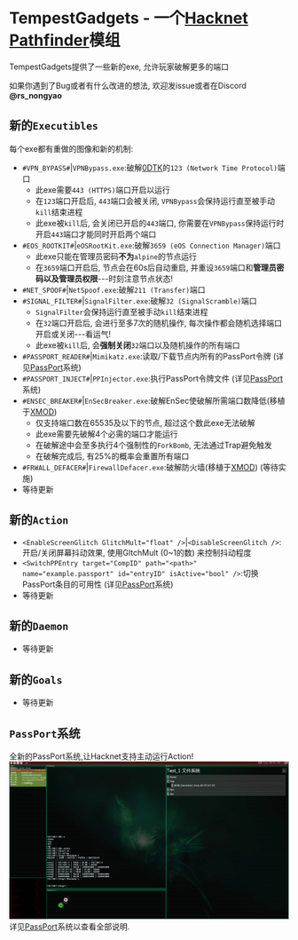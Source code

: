 TempestGadgets - 一个[Hacknet](https://store.steampowered.com/app/365450/Hacknet/) [Pathfinder](https://github.com/Arkhist/Hacknet-Pathfinder)模组
===
TempestGadgets提供了一些新的exe, 允许玩家破解更多的端口

如果你遇到了Bug或者有什么改进的想法, 欢迎发issue或者在Discord **@rs_nongyao**

##  新的`Executibles`
每个exe都有重做的图像和新的机制:
- `#VPN_BYPASS#`|`VPNBypass.exe`:破解[0DTK](https://github.com/prodzpod/ZeroDayToolKit)的`123 (Network Time Protocol)`端口
  - 此exe需要`443 (HTTPS)`端口开启以运行
  - 在`123`端口开启后, `443`端口会被关闭, `VPNBypass`会保持运行直至被手动`kill`结束进程
  - 此exe被`kill`后, 会关闭已开启的`443`端口, 你需要在`VPNBypass`保持运行时开启`443`端口才能同时开启两个端口
- `#EOS_ROOTKIT#`|`eOSRootKit.exe`:破解`3659 (eOS Connection Manager)`端口
  - 此exe只能在管理员密码**不为**`alpine`的节点运行
  - 在`3659`端口开启后, 节点会在60s后自动重启, 并重设`3659`端口和**管理员密码以及管理员权限**---时刻注意节点状态!
- `#NET_SPOOF#`|`NetSpoof.exe`:破解`211 (Transfer)`端口
- `#SIGNAL_FILTER#`|`SignalFilter.exe`:破解`32 (SignalScramble)`端口
  - `SignalFilter`会保持运行直至被手动`kill`结束进程
  - 在`32`端口开启后, 会进行至多7次的随机操作, 每次操作都会随机选择端口开启或关闭---看运气!
  - 此exe被`kill`后, 会**强制关闭**`32`端口以及随机操作的所有端口
- `#PASSPORT_READER#`|`Mimikatz.exe`:读取/下载节点内所有的PassPort令牌 (详见[PassPort](./example/TestNode.xml)系统)
- `#PASSPORT_INJECT#`|`PPInjector.exe`:执行PassPort令牌文件 (详见[PassPort](./example/TestNode.xml)系统)
- `#ENSEC_BREAKER#`|`EnSecBreaker.exe`:破解EnSec使破解所需端口数降低(移植于[XMOD](https://github.com/tenesiss/Hacknet-Pathfinder-XMOD-Dev))
  - 仅支持端口数在65535及以下的节点, 超过这个数此exe无法破解
  - 此exe需要先破解4个必需的端口才能运行
  - 在破解途中会至多执行4个强制性的`ForkBomb`, 无法通过Trap避免触发
  - 在破解完成后, 有25%的概率会重置所有端口 
- `#FRWALL_DEFACER#`|`FirewallDefacer.exe`:破解防火墙(移植于[XMOD](https://github.com/tenesiss/Hacknet-Pathfinder-XMOD-Dev)) (等待实施)
- 等待更新

## 新的`Action`
- `<EnableScreenGlitch GlitchMult="float" />`|`<DisableScreenGlitch />`:开启/关闭屏幕抖动效果, 使用GltchMult (0~1的数) 来控制抖动程度
- `<SwitchPPEntry target="CompID" path="<path>" name="example.passport" id="entryID" isActive="bool" />`:切换PassPort条目的可用性 (详见[PassPort](./example/TestNode.xml)系统)
- 等待更新

## 新的`Daemon`
- 等待更新

## 新的`Goals`
- 等待更新

## `PassPort`系统
全新的PassPort系统,让Hacknet支持主动运行Action!
![Mimikatz Example](./example/image/Mimikatz.png)
详见[PassPort](./example/TestNode.xml)系统以查看全部说明.
